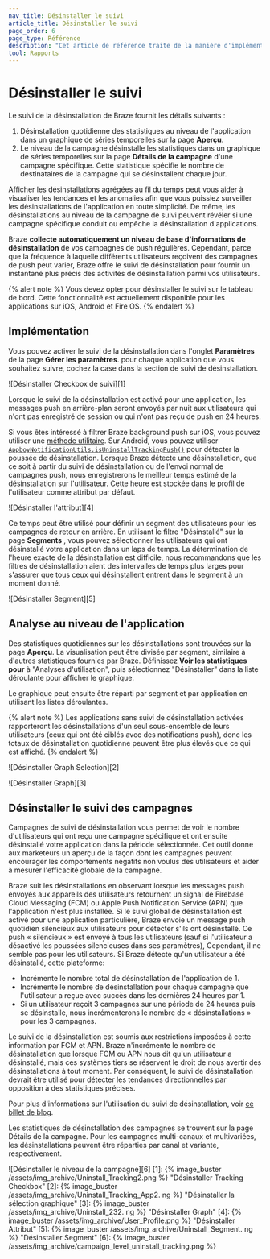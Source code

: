 ```yaml
---
nav_title: Désinstaller le suivi
article_title: Désinstaller le suivi
page_order: 6
page_type: Référence
description: "Cet article de référence traite de la manière d'implémenter le suivi de désinstallation."
tool: Rapports
---
```


# Désinstaller le suivi

Le suivi de la désinstallation de Braze fournit les détails suivants :

1. Désinstallation quotidienne des statistiques au niveau de l'application dans un graphique de séries temporelles sur la page **Aperçu**.
2. Le niveau de la campagne désinstalle les statistiques dans un graphique de séries temporelles sur la page **Détails de la campagne** d'une campagne spécifique. Cette statistique spécifie le nombre de destinataires de la campagne qui se désinstallent chaque jour.

Afficher les désinstallations agrégées au fil du temps peut vous aider à visualiser les tendances et les anomalies afin que vous puissiez surveiller les désinstallations de l'application en toute simplicité. De même, les désinstallations au niveau de la campagne de suivi peuvent révéler si une campagne spécifique conduit ou empêche la désinstallation d'applications.

Braze __collecte automatiquement un niveau de base d'informations de désinstallation__ de vos campagnes de push régulières. Cependant, parce que la fréquence à laquelle différents utilisateurs reçoivent des campagnes de push peut varier, Braze offre le suivi de désinstallation pour fournir un instantané plus précis des activités de désinstallation parmi vos utilisateurs.

{% alert note %} Vous devez opter pour désinstaller le suivi sur le tableau de bord. Cette fonctionnalité est actuellement disponible pour les applications sur iOS, Android et Fire OS. {% endalert %}

## Implémentation

Vous pouvez activer le suivi de la désinstallation dans l'onglet **Paramètres** de la page **Gérer les paramètres**. pour chaque application que vous souhaitez suivre, cochez la case dans la section de suivi de désinstallation.

!\[Désinstaller Checkbox de suivi\]\[1\]

Lorsque le suivi de la désinstallation est activé pour une application, les messages push en arrière-plan seront envoyés par nuit aux utilisateurs qui n'ont pas enregistré de session ou qui n'ont pas reçu de push en 24 heures.

Si vous êtes intéressé à filtrer Braze background push sur iOS, vous pouvez utiliser une [méthode utilitaire][iOS docs]. Sur Android, vous pouvez utiliser [`AppboyNotificationUtils.isUninstallTrackingPush()`][8] pour détecter la poussée de désinstallation. Lorsque Braze détecte une désinstallation, que ce soit à partir du suivi de désinstallation ou de l'envoi normal de campagnes push, nous enregistrerons le meilleur temps estimé de la désinstallation sur l'utilisateur. Cette heure est stockée dans le profil de l'utilisateur comme attribut par défaut.

!\[Désinstaller l'attribut\]\[4\]

Ce temps peut être utilisé pour définir un segment des utilisateurs pour les campagnes de retour en arrière. En utilisant le filtre "Désinstallé" sur la page **Segments** , vous pouvez sélectionner les utilisateurs qui ont désinstallé votre application dans un laps de temps. La détermination de l'heure exacte de la désinstallation est difficile, nous recommandons que les filtres de désinstallation aient des intervalles de temps plus larges pour s'assurer que tous ceux qui désinstallent entrent dans le segment à un moment donné.

!\[Désinstaller Segment\]\[5\]

## Analyse au niveau de l'application

Des statistiques quotidiennes sur les désinstallations sont trouvées sur la page **Aperçu**. La visualisation peut être divisée par segment, similaire à d'autres statistiques fournies par Braze. Définissez **Voir les statistiques pour** à "Analyses d'utilisation", puis sélectionnez "Désinstaller" dans la liste déroulante pour afficher le graphique.

Le graphique peut ensuite être réparti par segment et par application en utilisant les listes déroulantes.

{% alert note %}
Les applications sans suivi de désinstallation activées rapporteront les désinstallations d'un seul sous-ensemble de leurs utilisateurs (ceux qui ont été ciblés avec des notifications push), donc les totaux de désinstallation quotidienne peuvent être plus élevés que ce qui est affiché.
{% endalert %}

!\[Désinstaller Graph Selection\]\[2\]

!\[Désinstaller Graph\]\[3\]

## Désinstaller le suivi des campagnes

Campagnes de suivi de désinstallation vous permet de voir le nombre d'utilisateurs qui ont reçu une campagne spécifique et ont ensuite désinstallé votre application dans la période sélectionnée. Cet outil donne aux marketeurs un aperçu de la façon dont les campagnes peuvent encourager les comportements négatifs non voulus des utilisateurs et aider à mesurer l'efficacité globale de la campagne.

Braze suit les désinstallations en observant lorsque les messages push envoyés aux appareils des utilisateurs retournent un signal de Firebase Cloud Messaging (FCM) ou Apple Push Notification Service (APN) que l'application n'est plus installée. Si le suivi global de désinstallation est activé pour une application particulière, Braze envoie un message push quotidien silencieux aux utilisateurs pour détecter s'ils ont désinstallé. Ce push « silencieux » est envoyé à tous les utilisateurs (sauf si l'utilisateur a désactivé les poussées silencieuses dans ses paramètres), Cependant, il ne semble pas pour les utilisateurs. Si Braze détecte qu'un utilisateur a été désinstallé, cette plateforme:

* Incrémente le nombre total de désinstallation de l'application de 1.
* Incrémente le nombre de désinstallation pour chaque campagne que l'utilisateur a reçue avec succès dans les dernières 24 heures par 1.
* Si un utilisateur reçoit 3 campagnes sur une période de 24 heures puis se désinstalle, nous incrémenterons le nombre de « désinstallations » pour les 3 campagnes.

Le suivi de la désinstallation est soumis aux restrictions imposées à cette information par FCM et APN. Braze n'incrémente le nombre de désinstallation que lorsque FCM ou APN nous dit qu'un utilisateur a désinstallé, mais ces systèmes tiers se réservent le droit de nous avertir des désinstallations à tout moment. Par conséquent, le suivi de désinstallation devrait être utilisé pour détecter les tendances directionnelles par opposition à des statistiques précises.

Pour plus d'informations sur l'utilisation du suivi de désinstallation, voir [ce billet de blog][7].

Les statistiques de désinstallation des campagnes se trouvent sur la page Détails de la campagne. Pour les campagnes multi-canaux et multivariées, les désinstallations peuvent être réparties par canal et variante, respectivement.

!\[Désinstaller le niveau de la campagne\]\[6\]
[1]: {% image_buster /assets/img_archive/Uninstall_Tracking2.png %} "Désinstaller Tracking Checkbox" [2]: {% image_buster /assets/img_archive/Uninstall_Tracking_App2. ng %} "Désinstaller la sélection graphique" [3]: {% image_buster /assets/img_archive/Uninstall_232. ng %} "Désinstaller Graph" [4]: {% image_buster /assets/img_archive/User_Profile.png %} "Désinstaller Attribut" [5]: {% image_buster /assets/img_archive/Uninstall_Segment. ng %} "Désinstaller Segment" [6]: {% image_buster /assets/img_archive/campaign_level_uninstall_tracking.png %}

[7]: https://www.braze.com/blog/uninstall-tracking-an-industry-look-at-its-strengths-and-limitations/
[iOS docs]: {{site.baseurl}}/developer_guide/platform_integration_guides/ios/analytics/uninstall_tracking/
[8]: https://appboy.github.io/appboy-android-sdk/kdoc/braze-android-sdk/com.braze.push/-braze-notification-utils/is-uninstall-tracking-push.html
